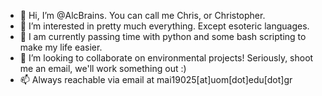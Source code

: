 - 👋 Hi, I’m @AlcBrains. You can call me Chris, or Christopher.
- 👀 I’m interested in pretty much everything. Except esoteric languages.
- 🌱 I am currently passing time with python and some bash scripting to make my life easier.
- 💞️ I’m looking to collaborate on environmental projects! Seriously, shoot me an email, we'll work something out :)
- 📫 Always reachable via email at mai19025[at]uom[dot]edu[dot]gr

<!---
AlcBrains/AlcBrains is a ✨ special ✨ repository because its `README.md` (this file) appears on your GitHub profile.
You can click the Preview link to take a look at your changes.
--->

